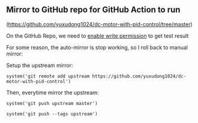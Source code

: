 ## Mirror to GitHub repo for GitHub Action to run

(https://github.com/yuxudong1024/dc-motor-with-pid-control/tree/master)

On the GitHub Repo, we need to [enable write permission](https://seekdavidlee.medium.com/how-to-fix-post-repos-check-runs-403-error-on-github-action-workflow-f2c5a9bb67d) to get test result

For some reason, the auto-mirror is stop working, so I roll back to manual mirror:

Setup the upstream mirror:

`system('git remote add upstream https://github.com/yuxudong1024/dc-motor-with-pid-control')`

Then, everytime mirror the upstream:

`system('git push upstream master')`

`system('git push --tags upstream')`
